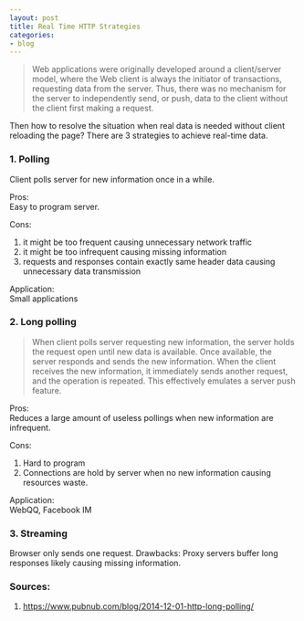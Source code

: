 ```yaml
---
layout: post
title: Real Time HTTP Strategies
categories:
- blog
---
```


> Web applications were originally developed around a client/server model, where the Web client is always the initiator of transactions, requesting data from the server. Thus, there was no mechanism for the server to independently send, or push, data to the client without the client first making a request.

Then how to resolve the situation when real data is needed without client reloading the page? There are 3 strategies to achieve real-time data.

### 1. Polling
Client polls server for new information once in a while.

Pros:  
Easy to program server.  
  
Cons:  
1. it might be too frequent causing unnecessary network traffic
2. it might be too infrequent causing missing information
3. requests and responses contain exactly same header data causing unnecessary data transmission

Application:  
Small applications  
  
### 2. Long polling
> When client polls server requesting new information, the server holds the request open until new data is available. Once available, the server responds and sends the new information. When the client receives the new information, it immediately sends another request, and the operation is repeated. This effectively emulates a server push feature.

Pros:  
Reduces a large amount of useless pollings when new information are infrequent.  

Cons:  
1. Hard to program
2. Connections are hold by server when no new information causing resources waste.  

Application:  
WebQQ, Facebook IM  

### 3. Streaming
Browser only sends one request.
Drawbacks:
Proxy servers buffer long responses likely causing missing information.


### Sources:
1. https://www.pubnub.com/blog/2014-12-01-http-long-polling/